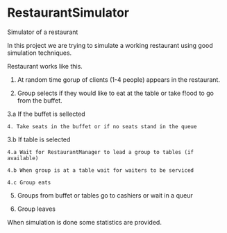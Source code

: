 # RestaurantSimulator
Simulator of a restaurant

In this project we are trying to simulate a working restaurant using good simulation techniques. 

Restaurant works like this. 
1. At random time gorup of clients (1-4 people) appears in the restaurant. 

2. Group selects if they would like to eat at the table or take f!ood to go from the buffet.

3.a If the buffet is sellected

    4. Take seats in the buffet or if no seats stand in the queue
    
3.b If table is selected

    4.a Wait for RestaurantManager to lead a group to tables (if available)
    
    4.b When group is at a table wait for waiters to be serviced
    
    4.c Group eats
    
5. Groups from buffet or tables go to cashiers or wait in a queur

6. Group leaves

When simulation is done some statistics are provided.

